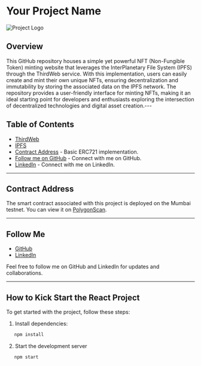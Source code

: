 # Your Project Name

![Project Logo](https://i.ibb.co/NNW1VB3/ipfs-thirdweb.jpg)

## Overview

This GitHub repository houses a simple yet powerful NFT (Non-Fungible Token) minting website that leverages the InterPlanetary File System (IPFS) through the ThirdWeb service. With this implementation, users can easily create and mint their own unique NFTs, ensuring decentralization and immutability by storing the associated data on the IPFS network. The repository provides a user-friendly interface for minting NFTs, making it an ideal starting point for developers and enthusiasts exploring the intersection of decentralized technologies and digital asset creation.---

## Table of Contents

- [ThirdWeb](https://thirdweb.com/)
- [IPFS](https://ipfs.tech/)
- [Contract Address](https://mumbai.polygonscan.com/address/0x6a756a376f5849e5822038679b30fb91f7155c69) - Basic ERC721 implementation.
- [Follow me on GitHub](https://github.com/mutahhirkhan) - Connect with me on GitHub.
- [LinkedIn](https://www.linkedin.com/in/mutahhirkhan/) - Connect with me on LinkedIn.

---

## Contract Address

The smart contract associated with this project is deployed on the Mumbai testnet. You can view it on [PolygonScan](https://mumbai.polygonscan.com/address/0x6a756a376f5849e5822038679b30fb91f7155c69).

---

## Follow Me

- [GitHub](https://github.com/mutahhirkhan)
- [LinkedIn](https://www.linkedin.com/in/mutahhirkhan/)

Feel free to follow me on GitHub and LinkedIn for updates and collaborations.

---

## How to Kick Start the React Project

To get started with the project, follow these steps:

1. Install dependencies:
```bash
   npm install
   ```
2. Start the development server
```bash
   npm start
   ```
